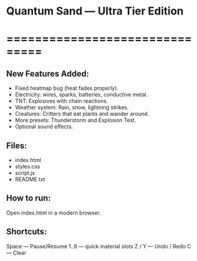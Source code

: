 # Quantum Sand — Ultra Tier Edition
# ===============================

## New Features Added:
- Fixed heatmap bug (heat fades properly).
- Electricity: wires, sparks, batteries, conductive metal.
- TNT: Explosives with chain reactions.
- Weather system: Rain, snow, lightning strikes.
- Creatures: Critters that eat plants and wander around.
- More presets: Thunderstorm and Explosion Test.
- Optional sound effects.

## Files:
- index.html
- styles.css
- script.js
- README.txt

## How to run:
Open index.html in a modern browser.

## Shortcuts:
Space — Pause/Resume
1..9 — quick material slots
Z / Y — Undo / Redo
C — Clear

